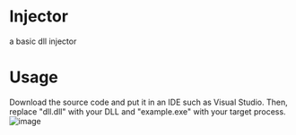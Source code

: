 # Injector
a basic dll injector
# Usage
Download the source code and put it in an IDE such as Visual Studio. Then, replace "dll.dll" with your DLL and "example.exe" with your target process.
![image](https://github.com/1Softworks/Injector/assets/105064040/4589e633-afb7-4719-9de2-0ab270f69c6b)

